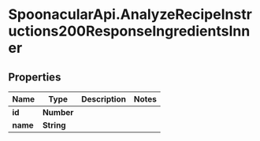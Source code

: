 # SpoonacularApi.AnalyzeRecipeInstructions200ResponseIngredientsInner

## Properties

Name | Type | Description | Notes
------------ | ------------- | ------------- | -------------
**id** | **Number** |  | 
**name** | **String** |  | 


